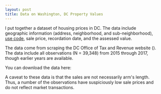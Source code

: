 ```yaml
---
layout: post
title: Data on Washington, DC Property Values
---
```


I put together a dataset of housing prices in DC. The data include geographic information (address, neighborhood, and sub-neighborhood), [use code](https://otr.cfo.dc.gov/sites/default/files/dc/sites/otr/publication/attachments/Use%20codes.pdf), sale price, recordation date, and the assessed value.

The data come from scraping the DC Office of Tax and Revenue website ([](https://www.taxpayerservicecenter.com/RP_Search.jsp?search_type=Assessment)). The data include all observations (N = 39,348) from 2015 through 2017, though earlier years are available.

You can download the data here: 

A caveat to these data is that the sales are not necessarily arm's length. Thus, a number of the observations have suspiciously low sale prices and do not reflect market transactions.
